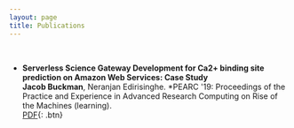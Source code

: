 ```yaml
---
layout: page
title: Publications
---
```


<!-- You can also browse my <a href="https://scholar.google.com/citations?user=IDSGZNYAAAAJ&hl=en" target="_blank">Google Scholar profile</a>. -->
<br />

- **Serverless Science Gateway Development for Ca2+ binding site prediction on Amazon Web Services: Case Study**  
	**Jacob Buckman**, Neranjan Edirisinghe.
	*PEARC '19: Proceedings of the Practice and Experience in Advanced Research Computing on Rise of the Machines (learning).  
	[PDF](https://dl.acm.org/doi/abs/10.1145/3332186.3333050){: .btn}


<br /> 


